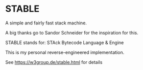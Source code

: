 # STABLE
A simple and fairly fast stack machine.

A big thanks go to Sandor Schneider for the inspiration for this.

STABLE stands for: STAck Bytecode Language & Engine

This is my personal reverse-engineered implementation.

See https://w3group.de/stable.html for details
